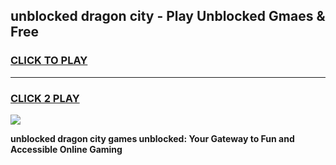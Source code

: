 
## unblocked dragon city - Play Unblocked Gmaes & Free
<h3>
<a href="https://news.freeplayer.one?title=unblocked_dragon_city&ref=16F">CLICK TO PLAY</a></h3>
<hr>

<h3>
<a href="https://news.freeplayer.one?title=unblocked_dragon_city&ref=16F">CLICK 2 PLAY</a>
  
</h3>

<a href="https://news.freeplayer.one?title=unblocked_dragon_city&ref=16F/"><img src="https://clearcache.store/games.png"></a>


**unblocked dragon city games unblocked: Your Gateway to Fun and Accessible Online Gaming**
